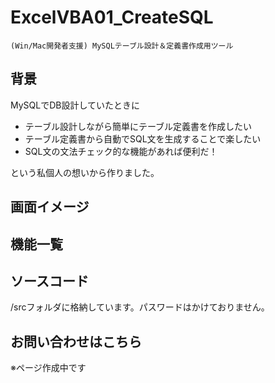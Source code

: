 # ExcelVBA01_CreateSQL

    (Win/Mac開発者支援) MySQLテーブル設計＆定義書作成用ツール　

## 背景

MySQLでDB設計していたときに
- テーブル設計しながら簡単にテーブル定義書を作成したい
- テーブル定義書から自動でSQL文を生成することで楽したい
- SQL文の文法チェック的な機能があれば便利だ！

という私個人の想いから作りました。

## 画面イメージ



## 機能一覧


## ソースコード
/srcフォルダに格納しています。パスワードはかけておりません。

## お問い合わせはこちら
※ページ作成中です
